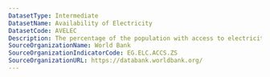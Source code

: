 ```yaml
---
DatasetType: Intermediate
DatasetName: Availability of Electricity
DatasetCode: AVELEC
Description: The percentage of the population with access to electricity
SourceOrganizationName: World Bank
SourceOrganizationIndicatorCode: EG.ELC.ACCS.ZS
SourceOrganizationURL: https://databank.worldbank.org/
---
```


